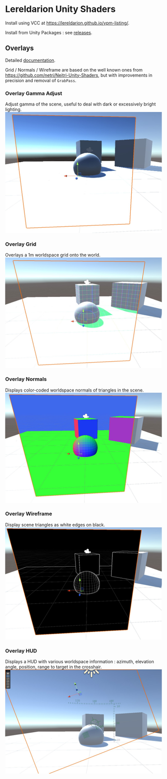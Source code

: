 # Lereldarion Unity Shaders

Install using VCC at https://lereldarion.github.io/vpm-listing/.

Install from Unity Packages : see [releases](https://github.com/lereldarion/unity-shaders/releases).

## Overlays
Detailed [documentation](Packages/lereldarion.unity-shaders/Runtime/Overlays/Readme.md).

Grid / Normals / Wireframe are based on the well known ones from https://github.com/netri/Neitri-Unity-Shaders, but with improvements in precision and removal of `GrabPass`.

### Overlay Gamma Adjust
Adjust gamma of the scene, useful to deal with dark or excessively bright lighting.
![](.github/overlay_gamma_adjust.jpg)

### Overlay Grid
Overlays a 1m worldspace grid onto the world.
![](.github/overlay_grid.jpg)

### Overlay Normals
Displays color-coded worldspace normals of triangles in the scene.
![](.github/overlay_normals.jpg)

### Overlay Wireframe
Display scene triangles as white edges on black.
![](.github/overlay_wireframe.jpg)

### Overlay HUD
Displays a HUD with various worldspace information : azimuth, elevation angle, position, range to target in the crosshair.
![](.github/overlay_hud.jpg)
